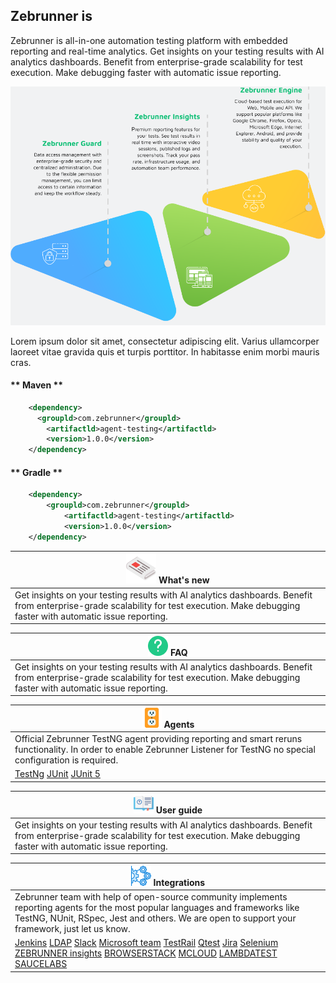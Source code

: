 ## Zebrunner is

Zebrunner is all-in-one automation testing platform with embedded reporting and real-time analytics. Get insights on your testing results with AI analytics dashboards. Benefit from enterprise-grade scalability for test execution. Make debugging faster with automatic issue reporting.

![image](_media/overview.png)

Lorem ipsum dolor sit amet, consectetur adipiscing elit. Varius ullamcorper laoreet vitae gravida quis et turpis porttitor. In habitasse enim morbi mauris cras.

<!-- tabsArticle:start -->

#### ** Maven **
```xml
    <dependency>
      <groupld>com.zebrunner</groupld>
        <artifactld>agent-testing</artifactld>
        <version>1.0.0</version>
    </dependency>
```

#### ** Gradle **
```xml
    <dependency>
        <groupld>com.zebrunner</groupld>
            <artifactld>agent-testing</artifactld>
            <version>1.0.0</version>
    </dependency>
```

<!-- tabsArticle:end -->



| ![icon](_media/text-lines.png) What's new  |
| --- |
|Get insights on your testing results with AI analytics dashboards. Benefit from enterprise-grade scalability for test execution. Make debugging faster with automatic issue reporting. |

| ![icon](_media/question.png) FAQ |
| --- |
| Get insights on your testing results with AI analytics dashboards. Benefit from enterprise-grade scalability for test execution. Make debugging faster with automatic issue reporting. |

| ![icon](_media/electric-outlet.png) Agents |
| --- |
| Official Zebrunner TestNG agent providing reporting and smart reruns functionality. In order to enable Zebrunner Listener for TestNG no special configuration is required. |
| [TestNg](testNg/README.md)  [JUnit]()  [JUnit 5]()|

| ![icon](_media/user.png) User guide |
| --- |
| Get insights on your testing results with AI analytics dashboards. Benefit from enterprise-grade scalability for test execution. Make debugging faster with automatic issue reporting. |

| ![icon](_media/solution.png) Integrations |
| --- |
| Zebrunner team with help of open-source community implements reporting agents for the most popular languages and frameworks like TestNG, NUnit, RSpec, Jest and others. We are open to support your framework, just let us know. |
| [Jenkins]()  [LDAP]()  [Slack]()  [Microsoft team]()  [TestRail]()  [Qtest]()  [Jira]()  [Selenium]()  [ZEBRUNNER insights]()  [BROWSERSTACK]()  [MCLOUD]()  [LAMBDATEST]()  [SAUCELABS]()|
